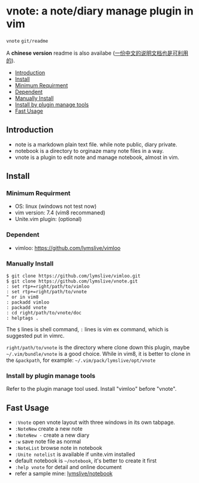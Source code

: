 # vnote: a note/diary manage plugin in vim
`vnote` `git/readme`

A __chinese version__ readme is also availabe
([一份中文的说明文档也是可利用的](readme-zh.md)).

- [Introduction](#introduction)
- [Install](#install)
 - [Minimum Requirment](#minimum-requirment)
 - [Dependent](#dependent)
 - [Manually Install](#manually-install)
 - [Install by plugin manage tools](#install-by-plugin-manage-tools)
- [Fast Usage](#fast-usage)

## Introduction

* note is a markdown plain text file. while note public, diary private.
* notebook is a directory to orginaze many note files in a way.
* vnote is a plugin to edit note and manage notebook, almost in vim.

## Install

### Minimum Requirment
* OS: linux (windows not test now)
* vim version: 7.4 (vim8 recommaned)
* Unite.vim plugin: (optional)

### Dependent
* vimloo: https://github.com/lymslive/vimloo

### Manually Install

```
$ git clone https://github.com/lymslive/vimloo.git
$ git clone https://github.com/lymslive/vnote.git
: set rtp+=right/path/to/vimloo
: set rtp+=right/path/to/vnote
" or in vim8
: packadd vimloo
: packadd vnote
: cd right/path/to/vnote/doc
: helptags .
```

The `$` lines is shell command, `:` lines is vim ex command,
which is suggested put in vimrc.

`right/path/to/vnote` is the directory where clone down this plugin,
maybe `~/.vim/bundle/vnote` is a good choice. 
While in vim8, it is better to clone in the `&packpath`, for example:
`~/.vim/pack/lymslive/opt/vnote`

### Install by plugin manage tools

Refer to the plugin manage tool used.
Install "vimloo" before "vnote".

## Fast Usage

* `:Vnote` open vnote layout with three windows in its own tabpage.
* `:NoteNew` create a new note
* `:NoteNew -` create a new diary
* `:w` save note file as normal
* `:NoteList` browse note in notebook
* `:Unite notelist` is available if unite.vim installed
* default notebook is `~/notebook`, it's better to create it first
* `:help vnote` for detail and online document
* refer a sample mine: [lymslive/notebook](https://github.com/lymslive/notebook)
